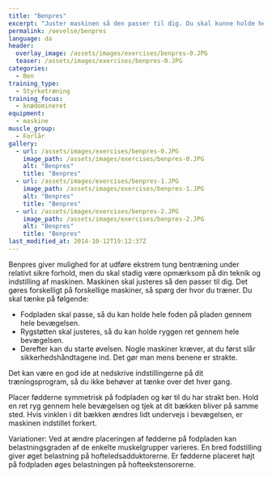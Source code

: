 ```yaml
---
title: "Benpres"
excerpt: "Juster maskinen så den passer til dig. Du skal kunne holde hele foden i under hele bevægelsen. Stræk benene uden at overstrække. Bøj langsomt benene igen."
permalink: /oevelse/benpres
language: da
header:
  overlay_image: /assets/images/exercises/benpres-0.JPG
  teaser: /assets/images/exercises/benpres-0.JPG
categories:
  - Ben
training_type: 
  - Styrketræning
training_focus: 
  - knædomineret
equipment:
  - maskine
muscle_group:
  - Forlår
gallery:
  - url: /assets/images/exercises/benpres-0.JPG
    image_path: /assets/images/exercises/benpres-0.JPG
    alt: "Benpres"
    title: "Benpres"
  - url: /assets/images/exercises/benpres-1.JPG
    image_path: /assets/images/exercises/benpres-1.JPG
    alt: "Benpres"
    title: "Benpres"
  - url: /assets/images/exercises/benpres-2.JPG
    image_path: /assets/images/exercises/benpres-2.JPG
    alt: "Benpres"
    title: "Benpres"
last_modified_at: 2014-10-12T19:12:37Z
---
```


Benpres giver mulighed for at udføre ekstrem tung bentræning under relativt sikre forhold, men du skal stadig være opmærksom på din teknik og indstilling af maskinen. Maskinen skal justeres så den passer til dig. Det gøres forskelligt på forskellige maskiner, så spørg der hvor du træner. Du skal tænke på følgende:

- Fodpladen skal passe, så du kan holde hele foden på pladen gennem hele bevægelsen.
- Rygstøtten skal justeres, så du kan holde ryggen ret gennem hele bevægelsen.
- Derefter kan du starte øvelsen. Nogle maskiner kræver, at du først slår sikkerhedshåndtagene ind. Det gør man mens benene er strakte.

Det kan være en god ide at nedskrive indstillingerne på dit træningsprogram, så du ikke behøver at tænke over det hver gang.

Placer fødderne symmetrisk på fodpladen og kør til du har strakt ben. Hold en ret ryg gennem hele bevægelsen og tjek at dit bækken bliver på samme sted. Hvis vinklen i dit bækken ændres lidt undervejs i bevægelsen, er maskinen indstillet forkert.

Variationer: Ved at ændre placeringen af fødderne på fodpladen kan belastningsgraden af de enkelte muskelgrupper varieres. En bred fodstilling giver øget belastning på hofteledsadduktorerne. Er fødderne placeret højt på fodpladen øges belastningen på hofteekstensorerne.
